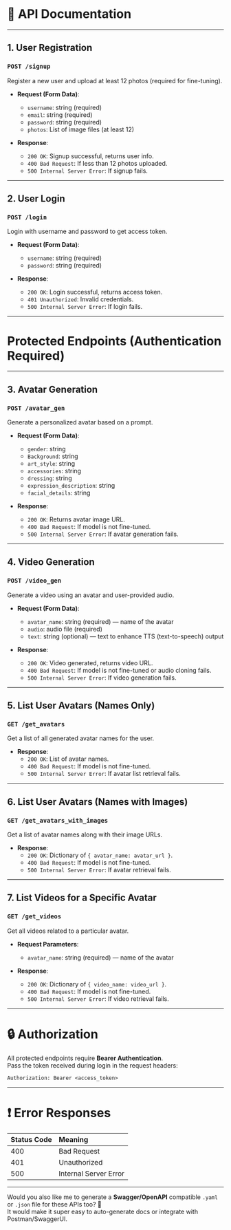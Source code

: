 # 📄 API Documentation

---

## 1. User Registration

### `POST /signup`
Register a new user and upload at least 12 photos (required for fine-tuning).

- **Request (Form Data)**:
  - `username`: string (required)
  - `email`: string (required)
  - `password`: string (required)
  - `photos`: List of image files (at least 12)

- **Response**:
  - `200 OK`: Signup successful, returns user info.
  - `400 Bad Request`: If less than 12 photos uploaded.
  - `500 Internal Server Error`: If signup fails.

---

## 2. User Login

### `POST /login`
Login with username and password to get access token.

- **Request (Form Data)**:
  - `username`: string (required)
  - `password`: string (required)

- **Response**:
  - `200 OK`: Login successful, returns access token.
  - `401 Unauthorized`: Invalid credentials.
  - `500 Internal Server Error`: If login fails.

---

# Protected Endpoints (Authentication Required)

---

## 3. Avatar Generation

### `POST /avatar_gen`
Generate a personalized avatar based on a prompt.

- **Request (Form Data)**:
  - `gender`: string
  - `Background`: string
  - `art_style`: string
  - `accessories`: string
  - `dressing`: string
  - `expression_description`: string
  - `facial_details`: string

- **Response**:
  - `200 OK`: Returns avatar image URL.
  - `400 Bad Request`: If model is not fine-tuned.
  - `500 Internal Server Error`: If avatar generation fails.

---

## 4. Video Generation

### `POST /video_gen`
Generate a video using an avatar and user-provided audio.

- **Request (Form Data)**:
  - `avatar_name`: string (required) — name of the avatar
  - `audio`: audio file (required)
  - `text`: string (optional) — text to enhance TTS (text-to-speech) output

- **Response**:
  - `200 OK`: Video generated, returns video URL.
  - `400 Bad Request`: If model is not fine-tuned or audio cloning fails.
  - `500 Internal Server Error`: If video generation fails.

---

## 5. List User Avatars (Names Only)

### `GET /get_avatars`
Get a list of all generated avatar names for the user.

- **Response**:
  - `200 OK`: List of avatar names.
  - `400 Bad Request`: If model is not fine-tuned.
  - `500 Internal Server Error`: If avatar list retrieval fails.

---

## 6. List User Avatars (Names with Images)

### `GET /get_avatars_with_images`
Get a list of avatar names along with their image URLs.

- **Response**:
  - `200 OK`: Dictionary of `{ avatar_name: avatar_url }`.
  - `400 Bad Request`: If model is not fine-tuned.
  - `500 Internal Server Error`: If avatar retrieval fails.

---

## 7. List Videos for a Specific Avatar

### `GET /get_videos`
Get all videos related to a particular avatar.

- **Request Parameters**:
  - `avatar_name`: string (required) — name of the avatar

- **Response**:
  - `200 OK`: Dictionary of `{ video_name: video_url }`.
  - `400 Bad Request`: If model is not fine-tuned.
  - `500 Internal Server Error`: If video retrieval fails.

---

# 🔒 Authorization

All protected endpoints require **Bearer Authentication**.  
Pass the token received during login in the request headers:

```
Authorization: Bearer <access_token>
```

---

# ❗ Error Responses
| Status Code | Meaning |
|:---|:---|
| 400 | Bad Request |
| 401 | Unauthorized |
| 500 | Internal Server Error |

---

Would you also like me to generate a **Swagger/OpenAPI** compatible `.yaml` or `.json` file for these APIs too? 🚀  
It would make it super easy to auto-generate docs or integrate with Postman/SwaggerUI.